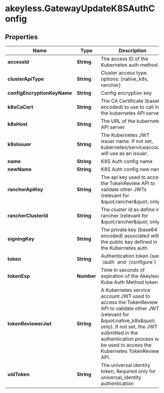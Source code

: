 # akeyless.GatewayUpdateK8SAuthConfig

## Properties

Name | Type | Description | Notes
------------ | ------------- | ------------- | -------------
**accessId** | **String** | The access ID of the Kubernetes auth method | 
**clusterApiType** | **String** | Cluster access type. options: [native_k8s, rancher] | [optional] [default to &#39;native_k8s&#39;]
**configEncryptionKeyName** | **String** | Config encryption key | [optional] 
**k8sCaCert** | **String** | The CA Certificate (base64 encoded) to use to call into the kubernetes API server | [optional] 
**k8sHost** | **String** | The URL of the kubernetes API server | 
**k8sIssuer** | **String** | The Kubernetes JWT issuer name. If not set, kubernetes/serviceaccount will use as an issuer. | [optional] 
**name** | **String** | K8S Auth config name | 
**newName** | **String** | K8S Auth config new name | 
**rancherApiKey** | **String** | The api key used to access the TokenReview API to validate other JWTs (relevant for \&quot;rancher\&quot; only) | [optional] 
**rancherClusterId** | **String** | The cluster id as define in rancher (relevant for \&quot;rancher\&quot; only) | [optional] 
**signingKey** | **String** | The private key (base64 encoded) associated with the public key defined in the Kubernetes auth | 
**token** | **String** | Authentication token (see &#x60;/auth&#x60; and &#x60;/configure&#x60;) | [optional] 
**tokenExp** | **Number** | Time in seconds of expiration of the Akeyless Kube Auth Method token | [optional] [default to 300]
**tokenReviewerJwt** | **String** | A Kubernetes service account JWT used to access the TokenReview API to validate other JWTs (relevant for \&quot;native_k8s\&quot; only). If not set, the JWT submitted in the authentication process will be used to access the Kubernetes TokenReview API. | [optional] 
**uidToken** | **String** | The universal identity token, Required only for universal_identity authentication | [optional] 


